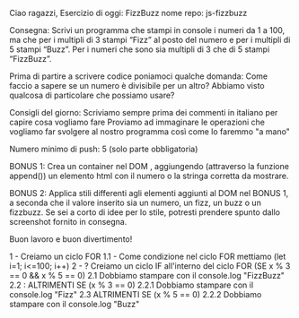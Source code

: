 Ciao ragazzi, Esercizio di oggi: FizzBuzz
nome repo: js-fizzbuzz

Consegna:
Scrivi un programma che stampi in console i numeri da 1 a 100, ma che per i multipli di 3 stampi “Fizz” al posto del numero e per i multipli di 5 stampi “Buzz”. Per i numeri che sono sia multipli di 3 che di 5 stampi “FizzBuzz”.

Prima di partire a scrivere codice poniamoci qualche domanda:
Come faccio a sapere se un numero è divisibile per un altro? Abbiamo visto qualcosa di particolare che possiamo usare?

Consigli del giorno:
Scriviamo sempre prima dei commenti in italiano per capire cosa vogliamo fare
Proviamo ad immaginare le operazioni che vogliamo far svolgere al nostro programma così come lo faremmo "a mano"

Numero minimo di push: 5 (solo parte obbligatoria)

BONUS 1: Crea un container nel DOM , aggiungendo (attraverso la funzione append()) un elemento html con il numero o la stringa corretta da mostrare.

BONUS 2: Applica stili differenti agli elementi aggiunti al DOM nel BONUS 1, a seconda che il valore inserito sia un numero, un fizz, un buzz o un fizzbuzz. Se sei a corto di idee per lo stile, potresti prendere spunto dallo screenshot fornito in consegna.

Buon lavoro e buon divertimento!

<!-- SCOMPOSIZIONE ESERCIZIO -->

1 - Creiamo un ciclo FOR
    1.1 - Come condizione nel ciclo FOR mettiamo (let i=1; i<=100; i++)
2 - ? Creiamo un ciclo IF all'interno del ciclo FOR (SE x % 3 == 0 && x % 5 == 0)
    2.1 Dobbiamo stampare con il console.log "FizzBuzz"
    2.2 : ALTRIMENTI SE (x % 3 == 0) 
        2.2.1 Dobbiamo stampare con il console.log "Fizz" 
    2.3 ALTRIMENTI SE (x % 5 == 0)
        2.2.2 Dobbiamo stampare con il console.log "Buzz" 
